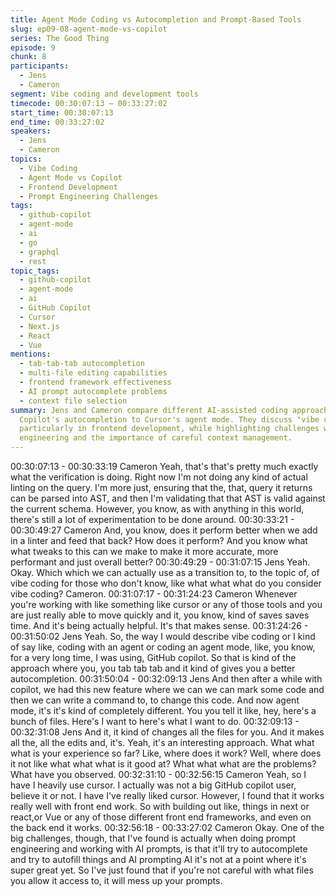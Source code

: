 ```yaml
---
title: Agent Mode Coding vs Autocompletion and Prompt-Based Tools
slug: ep09-08-agent-mode-vs-copilot
series: The Good Thing
episode: 9
chunk: 8
participants:
  - Jens
  - Cameron
segment: Vibe coding and development tools
timecode: 00:30:07:13 – 00:33:27:02
start_time: 00:30:07:13
end_time: 00:33:27:02
speakers:
  - Jens
  - Cameron
topics:
  - Vibe Coding
  - Agent Mode vs Copilot
  - Frontend Development
  - Prompt Engineering Challenges
tags:
  - github-copilot
  - agent-mode
  - ai
  - go
  - graphql
  - rest
topic_tags:
  - github-copilot
  - agent-mode
  - ai
  - GitHub Copilot
  - Cursor
  - Next.js
  - React
  - Vue
mentions:
  - tab-tab-tab autocompletion
  - multi-file editing capabilities
  - frontend framework effectiveness
  - AI prompt autocomplete problems
  - context file selection
summary: Jens and Cameron compare different AI-assisted coding approaches, from GitHub
  Copilot's autocompletion to Cursor's agent mode. They discuss "vibe coding" effectiveness,
  particularly in frontend development, while highlighting challenges with AI prompt
  engineering and the importance of careful context management.
---
```


00:30:07:13 - 00:30:33:19
Cameron
Yeah, that's that's pretty much exactly what the verification is doing. Right now I'm not doing any
kind of actual linting on the query. I'm more just, ensuring that the, that, query it returns can be
parsed into AST, and then I'm validating that that AST is valid against the current schema.
However, you know, as with anything in this world, there's still a lot of experimentation to be
done around.
00:30:33:21 - 00:30:49:27
Cameron
And, you know, does it perform better when we add in a linter and feed that back? How does it
perform? And you know what what tweaks to this can we make to make it more accurate, more
performant and just overall better?
00:30:49:29 - 00:31:07:15
Jens
Yeah. Okay. Which which we can actually use as a transition to, to the topic of, of vibe coding
for those who don't know, like what what what do you consider vibe coding? Cameron.
00:31:07:17 - 00:31:24:23
Cameron
Whenever you're working with like something like cursor or any of those tools and you are just
really able to move quickly and it, you know, kind of saves saves time. And it's being actually
helpful. It's that makes sense.
00:31:24:26 - 00:31:50:02
Jens
Yeah. So, the way I would describe vibe coding or I kind of say like, coding with an agent or
coding an agent mode, like, you know, for a very long time, I was using, GitHub copilot. So that
is kind of the approach where you, you tab tab tab and it kind of gives you a better
autocompletion.
00:31:50:04 - 00:32:09:13
Jens
And then after a while with copilot, we had this new feature where we can we can mark some
code and then we can write a command to, to change this code. And now agent mode, it's it's
kind of completely different. You you tell it like, hey, here's a bunch of files. Here's I want to
here's what I want to do.
00:32:09:13 - 00:32:31:08
Jens
And it, it kind of changes all the files for you. And it makes all the, all the edits and, it's. Yeah, it's
an interesting approach. What what what is your experience so far? Like, where does it work?
Well, where does it not like what what what is it good at? What what what are the problems?
What have you observed.
00:32:31:10 - 00:32:56:15
Cameron
Yeah, so I have I heavily use cursor. I actually was not a big GitHub copilot user, believe it or
not. I have I've really liked cursor. However, I found that it works really well with front end work.
So with building out like, things in next or react,or Vue or any of those different front end
frameworks, and even on the back end it works.
00:32:56:18 - 00:33:27:02
Cameron
Okay. One of the big challenges, though, that I've found is actually when doing prompt
engineering and working with AI prompts, is that it'll try to autocomplete and try to autofill things
and AI prompting AI it's not at a point where it's super great yet. So I've just found that if you're
not careful with what files you allow it access to, it will mess up your prompts.